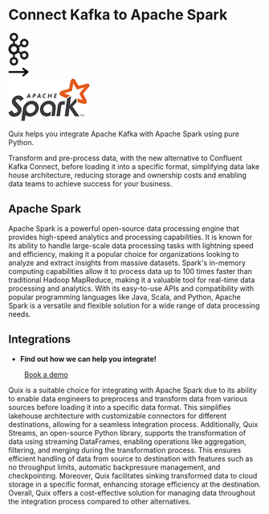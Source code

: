 # Connect Kafka to Apache Spark

<div class="connect-images cards blog-grid-card" markdown>
<div>
<img src="../images/kafka_logo.png" width="40px" />
</div>
<div>
<img src="../images/arrow.svg" width="40px" />
</div>
<div>
<img src="./images/apache-spark_1.jpg" />
</div>
</div>

Quix helps you integrate Apache Kafka with Apache Spark using pure Python.

Transform and pre-process data, with the new alternative to Confluent Kafka Connect, before loading it into a specific format, simplifying data lake house architecture, reducing storage and ownership costs and enabling data teams to achieve success for your business.

## Apache Spark

Apache Spark is a powerful open-source data processing engine that provides high-speed analytics and processing capabilities. It is known for its ability to handle large-scale data processing tasks with lightning speed and efficiency, making it a popular choice for organizations looking to analyze and extract insights from massive datasets. Spark's in-memory computing capabilities allow it to process data up to 100 times faster than traditional Hadoop MapReduce, making it a valuable tool for real-time data processing and analytics. With its easy-to-use APIs and compatibility with popular programming languages like Java, Scala, and Python, Apache Spark is a versatile and flexible solution for a wide range of data processing needs.

## Integrations

<div class="grid cards" markdown>

- __Find out how we can help you integrate!__

    <a class="md-button md-button--primary" href="https://share.hsforms.com/1iW0TmZzKQMChk0lxd_tGiw4yjw2?__hstc=175542013.2303933fbd746c0ac86d9ccbe9bc9100.1728383268831.1729603416735.1729620918855.31&__hssc=175542013.1.1729620918855&__hsfp=2132701734" target="_blank" style="margin:.5rem;">Book a demo</a>

</div>


Quix is a suitable choice for integrating with Apache Spark due to its ability to enable data engineers to preprocess and transform data from various sources before loading it into a specific data format. This simplifies lakehouse architecture with customizable connectors for different destinations, allowing for a seamless integration process. Additionally, Quix Streams, an open-source Python library, supports the transformation of data using streaming DataFrames, enabling operations like aggregation, filtering, and merging during the transformation process. This ensures efficient handling of data from source to destination with features such as no throughput limits, automatic backpressure management, and checkpointing. Moreover, Quix facilitates sinking transformed data to cloud storage in a specific format, enhancing storage efficiency at the destination. Overall, Quix offers a cost-effective solution for managing data throughout the integration process compared to other alternatives.

